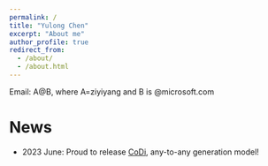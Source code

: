 ```yaml
---
permalink: /
title: "Yulong Chen"
excerpt: "About me"
author_profile: true
redirect_from:
  - /about/
  - /about.html
---
```

<!-- Ziyi Yang is a Principal Researcher at [Microsoft Azure Cognitive Services Research](https://www.microsoft.com/en-us/research/group/cognitive-services-research/). He works on multimodal understanding, multimodal generation, document intelligence and natural language processing. Prior to joining Microsoft, Ziyi obtained his Ph.D. from Stanford University, advised by Prof. Eric Darve. -->

Email: A@B, where A=ziyiyang and B is @microsoft.com

News
======
* 2023 June: Proud to release [CoDi](https://codi-gen.github.io/), any-to-any generation model!

